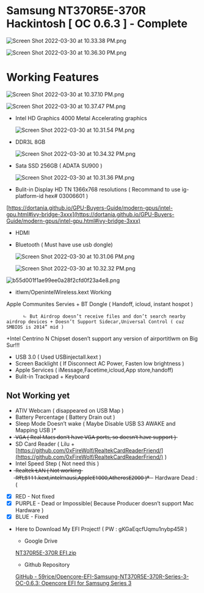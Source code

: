 # Samsung NT370R5E-370R Hackintosh [ OC 0.6.3 ] - Complete

![Screen Shot 2022-03-30 at 10.33.38 PM.png](%E2%98%85%E2%98%85%E2%98%85%E2%98%85%E2%98%86%20Samsung%20NT370R5E-370R%20Hackintosh%20%5B%20OC%200%206%203%20%20eb204ec500af439bb274b2d28fd31fdb/Screen_Shot_2022-03-30_at_10.33.38_PM.png)

![Screen Shot 2022-03-30 at 10.36.30 PM.png](%E2%98%85%E2%98%85%E2%98%85%E2%98%85%E2%98%86%20Samsung%20NT370R5E-370R%20Hackintosh%20%5B%20OC%200%206%203%20%20eb204ec500af439bb274b2d28fd31fdb/Screen_Shot_2022-03-30_at_10.36.30_PM.png)

# Working Features

![Screen Shot 2022-03-30 at 10.37.10 PM.png](%E2%98%85%E2%98%85%E2%98%85%E2%98%85%E2%98%86%20Samsung%20NT370R5E-370R%20Hackintosh%20%5B%20OC%200%206%203%20%20eb204ec500af439bb274b2d28fd31fdb/Screen_Shot_2022-03-30_at_10.37.10_PM.png)

![Screen Shot 2022-03-30 at 10.37.47 PM.png](%E2%98%85%E2%98%85%E2%98%85%E2%98%85%E2%98%86%20Samsung%20NT370R5E-370R%20Hackintosh%20%5B%20OC%200%206%203%20%20eb204ec500af439bb274b2d28fd31fdb/Screen_Shot_2022-03-30_at_10.37.47_PM.png)

- Intel HD Graphics 4000 Metal Accelerating graphics
    
    ![Screen Shot 2022-03-30 at 10.31.54 PM.png](%E2%98%85%E2%98%85%E2%98%85%E2%98%85%E2%98%86%20Samsung%20NT370R5E-370R%20Hackintosh%20%5B%20OC%200%206%203%20%20eb204ec500af439bb274b2d28fd31fdb/Screen_Shot_2022-03-30_at_10.31.54_PM.png)
    
- DDR3L 8GB
    
    ![Screen Shot 2022-03-30 at 10.34.32 PM.png](%E2%98%85%E2%98%85%E2%98%85%E2%98%85%E2%98%86%20Samsung%20NT370R5E-370R%20Hackintosh%20%5B%20OC%200%206%203%20%20eb204ec500af439bb274b2d28fd31fdb/Screen_Shot_2022-03-30_at_10.34.32_PM.png)
    
- Sata SSD 256GB ( ADATA SU900 )
    
    ![Screen Shot 2022-03-30 at 10.31.36 PM.png](%E2%98%85%E2%98%85%E2%98%85%E2%98%85%E2%98%86%20Samsung%20NT370R5E-370R%20Hackintosh%20%5B%20OC%200%206%203%20%20eb204ec500af439bb274b2d28fd31fdb/Screen_Shot_2022-03-30_at_10.31.36_PM.png)
    
- Bulit-in Display HD TN 1366x768 resolutions ( Recommand to use ig-platform-id hex# 03006601 )

[https://dortania.github.io/GPU-Buyers-Guide/modern-gpus/intel-gpu.html#ivy-bridge-3xxx](https://dortania.github.io/GPU-Buyers-Guide/modern-gpus/intel-gpu.html#ivy-bridge-3xxx)

- HDMI
- Bluetooth ( Must have use usb dongle)
    
    ![Screen Shot 2022-03-30 at 10.31.06 PM.png](%E2%98%85%E2%98%85%E2%98%85%E2%98%85%E2%98%86%20Samsung%20NT370R5E-370R%20Hackintosh%20%5B%20OC%200%206%203%20%20eb204ec500af439bb274b2d28fd31fdb/Screen_Shot_2022-03-30_at_10.31.06_PM.png)
    
    ![Screen Shot 2022-03-30 at 10.32.32 PM.png](%E2%98%85%E2%98%85%E2%98%85%E2%98%85%E2%98%86%20Samsung%20NT370R5E-370R%20Hackintosh%20%5B%20OC%200%206%203%20%20eb204ec500af439bb274b2d28fd31fdb/Screen_Shot_2022-03-30_at_10.32.32_PM.png)
    

![b55d001f1ae99ee0a28f2cfd0f23a4e8.png](%E2%98%85%E2%98%85%E2%98%85%E2%98%85%E2%98%86%20Samsung%20NT370R5E-370R%20Hackintosh%20%5B%20OC%200%206%203%20%20eb204ec500af439bb274b2d28fd31fdb/b55d001f1ae99ee0a28f2cfd0f23a4e8.png)

- itlwm/OpenintelWireless.kext Working

Apple Communites Servies + BT Dongle ( Handoff, icloud, instant hospot )

          ㄴ But Airdrop doesn’t receive files and don’t search nearby airdrop devices + Doesn’t Support Sidecar,Universal Control ( cuz SMBIOS is 2014” mid )

+Intel Centrino N Chipset dosen’t support any version of airportitlwm on Big Sur!!!

- USB 3.0 ( Used USBinjectall.kext )
- Screen Backlight ( If Disconnect AC Power, Fasten low brightness )
- Apple Services ( iMessage,Facetime,icloud,App store,handoff)
- Bulit-in Trackpad + Keyboard

## Not Working yet

- ATIV Webcam ( disappeared on USB Map )
- Battery Percentage ( Battery Drain out )
- Sleep Mode Doesn’t wake ( Maybe Disable USB S3 AWAKE and Mapping USB )*
- ̶V̶G̶A̶ ̶(̶ ̶R̶e̶a̶l̶ ̶M̶a̶c̶s̶ ̶d̶o̶n̶'̶t̶ ̶h̶a̶v̶e̶ ̶V̶G̶A̶ ̶p̶o̶r̶t̶s̶,̶ ̶s̶o̶ ̶d̶o̶e̶s̶n̶'̶t̶ ̶h̶a̶v̶e̶ ̶s̶u̶p̶p̶o̶r̶t̶ ̶)̶
- SD Card Reader ( Lilu +  [https://github.com/0xFireWolf/RealtekCardReaderFriend/](https://github.com/0xFireWolf/RealtekCardReaderFriend/) )
- Intel Speed Step ( Not need this )
- ̶R̶e̶a̶l̶t̶e̶k̶ ̶L̶A̶N̶ ̶(̶ ̶N̶o̶t̶ ̶w̶o̶r̶k̶i̶n̶g̶ ̶R̶T̶L̶8̶1̶1̶1̶.̶k̶e̶x̶t̶,̶i̶n̶t̶e̶l̶m̶a̶u̶s̶i̶,̶A̶p̶p̶l̶e̶E̶1̶0̶0̶0̶,̶A̶t̶h̶e̶r̶o̶s̶E̶2̶0̶0̶0̶ ̶)̶*̶ - Hardware Dead :(

- [x]  RED - Not fixed
- [x]  PURPLE - Dead or Impossible( Because Producer doesn’t support Mac Hardware )
- [x]  BLUE - Fixed

- Here to Download My EFI Project! ( PW : gKGaEqcfUqmu1nybp45R )
    - Google Drive
    
    [NT370R5E-370R EFI.zip](https://drive.google.com/file/d/1GFFE2jgFF9fUZFfBQ7kjqVLDFTOUFbjY/view?usp=drivesdk)
    
    - Github Repository
    
    [GitHub - 59rice/Opencore-EFI-Samsung-NT370R5E-370R-Series-3-OC-0.6.3: Opencore EFI for Samsung Series 3](https://github.com/59rice/Opencore-EFI-Samsung-NT370R5E-370R-Series-3-OC-0.6.3)
